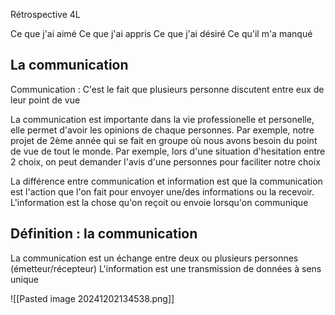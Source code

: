 
Rétrospective 4L 

Ce que j'ai aimé
Ce que j'ai appris 
Ce que j'ai désiré
Ce qu'il m'a manqué

## La communication 

Communication : C'est le fait que plusieurs personne discutent entre eux de leur point de vue 

La communication est importante dans la vie professionelle et personelle,  elle permet d'avoir les opinions de chaque personnes. Par  exemple, notre projet de 2ème année qui se fait en groupe où nous avons besoin du point de vue de tout le monde. Par exemple, lors d'une situation d'hesitation entre 2 choix, on peut demander l'avis d'une personnes pour faciliter notre choix

La différence entre communication et information est que la communication est l'action que l'on fait  pour envoyer une/des informations ou la recevoir. L'information est la chose qu'on reçoit ou envoie lorsqu'on communique

## Définition : la communication

La communication est un échange entre deux ou plusieurs personnes (émetteur/récepteur)
L'information est une transmission de données à sens unique

![[Pasted image 20241202134538.png]]

